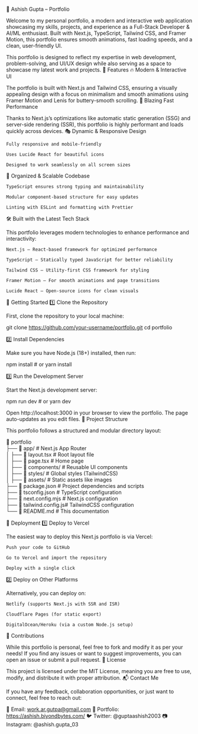 🚀 Ashish Gupta – Portfolio

Welcome to my personal portfolio, a modern and interactive web application showcasing my skills, projects, and experience as a Full-Stack Developer & AI/ML enthusiast. Built with Next.js, TypeScript, Tailwind CSS, and Framer Motion, this portfolio ensures smooth animations, fast loading speeds, and a clean, user-friendly UI.

This portfolio is designed to reflect my expertise in web development, problem-solving, and UI/UX design while also serving as a space to showcase my latest work and projects.
📌 Features
🔥 Modern & Interactive UI

The portfolio is built with Next.js and Tailwind CSS, ensuring a visually appealing design with a focus on minimalism and smooth animations using Framer Motion and Lenis for buttery-smooth scrolling.
🚀 Blazing Fast Performance

Thanks to Next.js’s optimizations like automatic static generation (SSG) and server-side rendering (SSR), this portfolio is highly performant and loads quickly across devices.
🎭 Dynamic & Responsive Design

    Fully responsive and mobile-friendly

    Uses Lucide React for beautiful icons

    Designed to work seamlessly on all screen sizes

📂 Organized & Scalable Codebase

    TypeScript ensures strong typing and maintainability

    Modular component-based structure for easy updates

    Linting with ESLint and formatting with Prettier

🛠 Built with the Latest Tech Stack

This portfolio leverages modern technologies to enhance performance and interactivity:

    Next.js – React-based framework for optimized performance

    TypeScript – Statically typed JavaScript for better reliability

    Tailwind CSS – Utility-first CSS framework for styling

    Framer Motion – For smooth animations and page transitions

    Lucide React – Open-source icons for clean visuals

🚀 Getting Started
1️⃣ Clone the Repository

First, clone the repository to your local machine:

git clone https://github.com/your-username/portfolio.git
cd portfolio

2️⃣ Install Dependencies

Make sure you have Node.js (18+) installed, then run:

npm install  # or yarn install

3️⃣ Run the Development Server

Start the Next.js development server:

npm run dev  # or yarn dev

Open http://localhost:3000 in your browser to view the portfolio. The page auto-updates as you edit files.
🔧 Project Structure

This portfolio follows a structured and modular directory layout:

📂 portfolio  
 ├── 📁 app/              # Next.js App Router  
 │   ├── 📄 layout.tsx    # Root layout file  
 │   ├── 📄 page.tsx      # Home page  
 │   ├── 📁 components/   # Reusable UI components  
 │   ├── 📁 styles/       # Global styles (TailwindCSS)  
 │   ├── 📁 assets/       # Static assets like images  
 ├── 📄 package.json      # Project dependencies and scripts  
 ├── 📄 tsconfig.json     # TypeScript configuration  
 ├── 📄 next.config.mjs   # Next.js configuration  
 ├── 📄 tailwind.config.js# TailwindCSS configuration  
 └── 📄 README.md         # This documentation  

🚀 Deployment
1️⃣ Deploy to Vercel

The easiest way to deploy this Next.js portfolio is via Vercel:

    Push your code to GitHub

    Go to Vercel and import the repository

    Deploy with a single click

2️⃣ Deploy on Other Platforms

Alternatively, you can deploy on:

    Netlify (supports Next.js with SSR and ISR)

    Cloudflare Pages (for static export)

    DigitalOcean/Heroku (via a custom Node.js setup)

🤝 Contributions

While this portfolio is personal, feel free to fork and modify it as per your needs! If you find any issues or want to suggest improvements, you can open an issue or submit a pull request.
📜 License

This project is licensed under the MIT License, meaning you are free to use, modify, and distribute it with proper attribution.
📬 Contact Me

If you have any feedback, collaboration opportunities, or just want to connect, feel free to reach out:

📧 Email: work.ar.gutpa@gmail.com
🔗 Portfolio: https://ashish.biyondbytes.com/
🐦 Twitter: @guptaashish2003
📷 Instagram: @ashish.gupta_03
